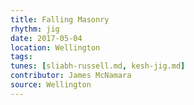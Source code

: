 ```yaml
---
title: Falling Masonry
rhythm: jig
date: 2017-05-04
location: Wellington
tags:
tunes: [sliabh-russell.md, kesh-jig.md]
contributor: James McNamara
source: Wellington
---
```


